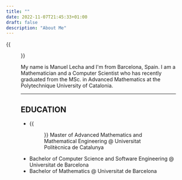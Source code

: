 ```yaml
---
title: ""
date: 2022-11-07T21:45:33+01:00
draft: false
description: "About Me" 
---
```


{{<figure src="/roundme.png" alt="This is how I look like" position="center" height="200px" width="200px">}} 

My name is Manuel Lecha and I'm from Barcelona, Spain. I am a Mathematician and a Computer Scientist who has recently graduated from the MSc. in Advanced Mathematics at the Polytechnique University of Catalonia. 

<hr>

## EDUCATION

- {{<figure src="/UPC.png" alt="UPC" position="center" height="100px" width="100px">}}  Master of Advanced Mathematics and Mathematical Engineering @ Universitat Politècnica de Catalunya
- Bachelor of Computer Science and Software Engineering @ Universitat de Barcelona
- Bachelor of Mathematics @ Universitat de Barcelona